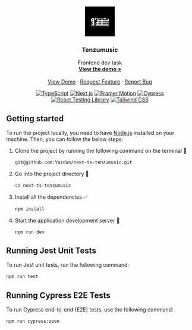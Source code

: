 <div id="top"></div>

<!-- PROJECT LOGO -->
<br />
<div align="center">
  <a href="https://tenzumusic.com/">
    <img src="./public/logo.jpg" alt="Logo" width="80" height="80">
  </a>

<h3 align="center">Tenzumusic</h3>

  <p align="center">
    Frontend dev task
    <br />
    <a href=""><strong>View the demo »</strong></a>
    <br />
    <br />
    <a href="https://next-ts-tenzumusic.vercel.app/">View Demo</a>
    ·
    <a href="https://github.com/Yazdun/next-ts-tenzumusic/issues">Request Feature</a>
    ·
    <a href="https://github.com/Yazdun/next-ts-tenzumusic/issues">Report Bug</a>
  </p>

[![TypeScript](https://img.shields.io/badge/-TypeScript-3178C6?logo=TypeScript&logoColor=white&color=3178C6)](https://www.typescriptlang.org/)
[![Next.js](https://img.shields.io/badge/-Next.js-000000?logo=Next.js&logoColor=white&color=000000)](https://nextjs.org/)
[![Framer Motion](https://img.shields.io/badge/-Framer%20Motion-0055FF?logo=Framer&logoColor=white&color=0055FF)](https://www.framer.com/motion/)
[![Cypress](https://img.shields.io/badge/-Cypress-17202C?logo=Cypress&logoColor=white&color=17202C)](https://www.cypress.io/)
[![React Testing Library](https://img.shields.io/badge/-React%20Testing%20Library-E33332?logo=React&logoColor=white&color=E33332)](https://testing-library.com/docs/react-testing-library/intro/)
[![Tailwind CSS](https://img.shields.io/badge/-Tailwind%20CSS-38B2AC?logo=Tailwind%20CSS&logoColor=white&color=38B2AC)](https://tailwindcss.com/)

</div>

## Getting started

To run the project locally, you need to have
[Node.js](https://nodejs.org/en/download) installed on your machine. Then, you
can follow the below steps:

1. Clone the project by running the following command on the terminal 🔽
   ```sh
   git@github.com:Yazdun/next-ts-tenzumusic.git
   ```
2. Go into the project directory 🔽

   ```sh
   cd next-ts-tenzumusic
   ```

3. Install all the dependencies ✅
   ```sh
   npm install
   ```
4. Start the application development server 🚀
   ```sh
   npm run dev
   ```

## Running Jest Unit Tests

To run Jest unit tests, run the following command:

```sh
npm run test
```

## Running Cypress E2E Tests

To run Cypress end-to-end (E2E) tests, use the following command:

```sh
npm run cypress:open
```
